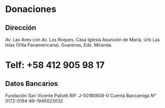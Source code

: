 # Donaciones
## Dirección
Av. Las Aves con Av. Los Roques, Casa Iglesia Asunción de María, Urb Las Islas (Villa Panamericana). Guarenas, Edo. Miranda.
# Telf: +58 412 905 98 17

## Datos Bancarios
Fundación San Vicente Pallotti
RIF: J-50180608-0
Cuenta Bancamiga
N° 0172-0194-86-1945023032
